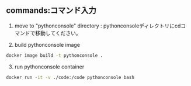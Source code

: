 

## commands:コマンド入力

1. move to "pythonconsole" directory : pythonconsoleディレクトリにcdコマンドで移動してください。




2. build pythonconsole image

```sh
docker image build -t pythonconsole .
```

3. run pythonconsole container

```sh
docker run -it -v ./code:/code pythonconsole bash
```






## 

